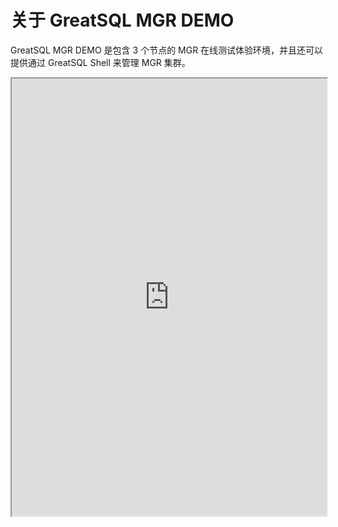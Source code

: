 # 关于 GreatSQL MGR DEMO

GreatSQL MGR DEMO 是包含 3 个节点的 MGR 在线测试体验环境，并且还可以提供通过 GreatSQL Shell 来管理 MGR 集群。

<div class="container">
<iframe src='http://demo.greatsql.cn:7000/' title='GreatSQL MGR DEMO 环境' width='100%' height='700px' border=none></iframe>
</div>
